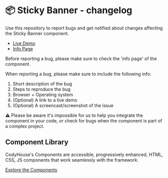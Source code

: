 # 📦 Sticky Banner - changelog

Use this repository to report bugs and get notified about changes affecting the Sticky Banner component.

- [Live Demo](https://codyhouse.co/ds/components/app/sticky-banner)
- [Info Page](https://codyhouse.co/ds/components/info/sticky-banner)

Before reporting a bug, please make sure to check the 'info page' of the component. 

When reporting a bug, please make sure to include the following info:

1. Short description of the bug
2. Steps to reproduce the bug
3. Browser + Operating system
4. (Optional) A link to a live demo
5. (Optional) A screencast/screenshot of the issue

⚠️ Please be aware it's impossible for us to help you integrate the component in your code, or check for bugs when the component is part of a complex project.

## Component Library

CodyHouse's Components are accessible, progressively enhanced, HTML, CSS, JS components that work seamlessly with the framework.

[Explore the Components](https://codyhouse.co/ds/components)
